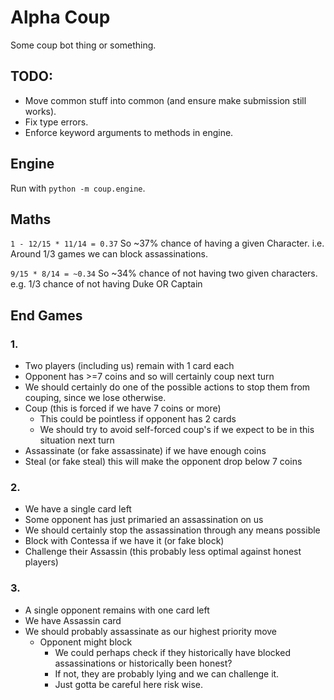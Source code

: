 # Alpha Coup

Some coup bot thing or something.

## TODO:

- Move common stuff into common (and ensure make submission still works).
- Fix type errors.
- Enforce keyword arguments to methods in engine.

## Engine

Run with `python -m coup.engine`.

## Maths


`1 - 12/15 * 11/14 = 0.37`
So ~37% chance of having a given Character.
i.e. Around 1/3 games we can block assassinations.


`9/15 * 8/14 = ~0.34`
So ~34% chance of not having two given characters.
e.g. 1/3 chance of not having Duke OR Captain



## End Games

### 1. 
 - Two players (including us) remain with 1 card each
 - Opponent has >=7 coins and so will certainly coup next turn
 - We should certainly do one of the possible actions to stop them from couping, since we lose otherwise.
 - Coup (this is forced if we have 7 coins or more)
     - This could be pointless if opponent has 2 cards
     - We should try to avoid self-forced coup's if we expect to be in this situation next turn
 - Assassinate (or fake assassinate) if we have enough coins
 - Steal (or fake steal) this will make the opponent drop below 7 coins

### 2.
- We have a single card left
- Some opponent has just primaried an assassination on us
- We should certainly stop the assassination through any means possible
- Block with Contessa if we have it (or fake block)
- Challenge their Assassin (this probably less optimal against honest players)


### 3.
 - A single opponent remains with one card left
 - We have Assassin card
 - We should probably assassinate as our highest priority move
    - Opponent might block
      - We could perhaps check if they historically have blocked assassinations or historically been honest?
      - If not, they are probably lying and we can challenge it.
      - Just gotta be careful here risk wise.


